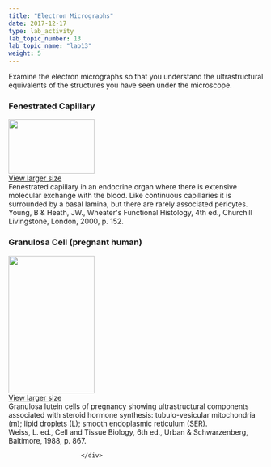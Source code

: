 ```yaml
---
title: "Electron Micrographs"
date: 2017-12-17
type: lab_activity
lab_topic_number: 13
lab_topic_name: "lab13"
weight: 5
---
```

<div class="entrybody">
						<p>Examine the electron micrographs so that you understand the ultrastructural equivalents of the structures you have seen under the microscope.</p>

<h3>Fenestrated Capillary</h3>

<div class="slidepopup"><div class="thumbnail"> <a href="/assets_c/2009/07/64-1363/" target="_blank" > <img src="http://ccnmtl.columbia.edu/projects/histologylab/assets/images/64-thumb-170x108-1363.jpg" width="170" height="108" alt="" class="mt-image-left"> </a><br> <a href="/assets_c/2009/07/64-1363/" target="_blank" >View larger size</a> </div><div class="slidetxt">Fenestrated capillary in an endocrine organ where there is extensive molecular exchange with the blood. Like continuous capillaries it is surrounded by a basal lamina, but there are rarely associated pericytes.<br>
Young, B &amp; Heath, <span class="caps">JW.,</span> Wheater's Functional Histology, 4th ed., Churchill Livingstone, London, 2000, p. 152.</div></div>

<h3>Granulosa Cell (pregnant human)</h3>

<div class="slidepopup"><div class="thumbnail"> <a href="/assets_c/2009/07/65-1366/" target="_blank" > <img src="http://ccnmtl.columbia.edu/projects/histologylab/assets/images/65-thumb-170x272-1366.jpg" width="170" height="272" alt="" class="mt-image-left"> </a><br> <a href="/assets_c/2009/07/65-1366/" target="_blank" >View larger size</a> </div><div class="slidetxt">Granulosa lutein cells of pregnancy showing ultrastructural components associated with steroid hormone synthesis: tubulo-vesicular mitochondria (m); lipid droplets (L); smooth endoplasmic reticulum (SER).<br>
Weiss, L. ed., Cell and Tissue Biology, 6th ed., Urban &amp; Schwarzenberg, Baltimore, 1988, p. 867.</div></div>
						
						
						</div>
